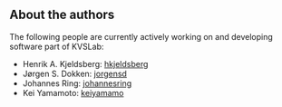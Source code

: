 ## About the authors
The following people are currently actively working on and developing software part of KVSLab: 

- Henrik A. Kjeldsberg: <i class="fab fa-github"></i> [hkjeldsberg](https://github.com/hkjeldsberg)
- Jørgen S. Dokken: <i class="fab fa-github"></i> [jorgensd](https://github.com/jorgensd)
- Johannes Ring: <i class="fab fa-github"></i> [johannesring](https://github.com/johannesring)
- Kei Yamamoto: <i class="fab fa-github"></i> [keiyamamo](https://github.com/keiyamamo)
